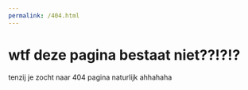 ```yaml
---
permalink: /404.html
---
```




<html>
    <head>
        <link rel="stylesheet" type="text/css" href="stijls.css">
    </head>
    <body>
        <h1>
            wtf deze pagina bestaat niet??!?!?
        </h1>
    tenzij je zocht naar 404 pagina naturlijk ahhahaha
    </body>
</html>
